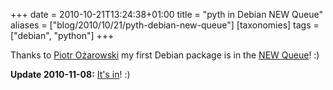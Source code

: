 +++
date = 2010-10-21T13:24:38+01:00
title = "pyth in Debian NEW Queue"
aliases = ["blog/2010/10/21/pyth-debian-new-queue"]
[taxonomies]
tags = ["debian", "python"]
+++

Thanks to [Piotr Ożarowski](https://qa.debian.org/developer.php?login=piotr) my first Debian package
is in the [NEW Queue](https://ftp-master.debian.org/new/)! :)

**Update 2010-11-08:** [It's in](https://packages.qa.debian.org/p/pyth/news/20101108T220249Z.html)! :)
